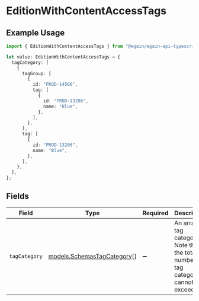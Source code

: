 # EditionWithContentAccessTags

## Example Usage

```typescript
import { EditionWithContentAccessTags } from "@egain/egain-api-typescript/models";

let value: EditionWithContentAccessTags = {
  tagCategory: [
    {
      tagGroup: [
        {
          id: "PROD-14566",
          tag: [
            {
              id: "PROD-13206",
              name: "Blue",
            },
          ],
        },
      ],
      tag: [
        {
          id: "PROD-13206",
          name: "Blue",
        },
      ],
    },
  ],
};
```

## Fields

| Field                                                                                      | Type                                                                                       | Required                                                                                   | Description                                                                                |
| ------------------------------------------------------------------------------------------ | ------------------------------------------------------------------------------------------ | ------------------------------------------------------------------------------------------ | ------------------------------------------------------------------------------------------ |
| `tagCategory`                                                                              | [models.SchemasTagCategory](../models/schemastagcategory.md)[]                             | :heavy_minus_sign:                                                                         | An array of tag categories. Note that the total number of tag categories cannot exceed 20. |